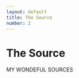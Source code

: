 ```yaml
---
layout: default
title: The Source
number: 2
---
```


# The Source

MY WONDEFUL SOURCES
<!-- <iframe width="420" height="315" src="https://www.youtube.com/watch?v=EmSrQCDsMv4&t=1282s&ab_channel=BillRaymond" frameborder="0" ></iframe> -->
